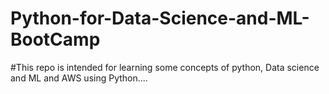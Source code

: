# Python-for-Data-Science-and-ML-BootCamp

#This repo is intended for learning some concepts of python, Data science and ML and AWS using Python....
